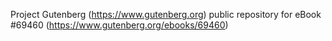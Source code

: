 Project Gutenberg (https://www.gutenberg.org) public repository for
eBook #69460 (https://www.gutenberg.org/ebooks/69460)
